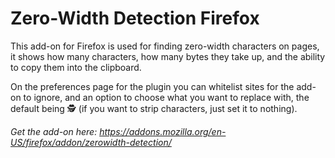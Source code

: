 # Zero-Width Detection Firefox
This add-on for Firefox is used for finding zero-width characters on pages, it shows how many characters, how many bytes they take up, and the ability to copy them into the clipboard.

On the preferences page for the plugin you can whitelist sites for the add-on to ignore, and an option to choose what you want to replace with, the default being 🕵 (if you want to strip characters, just set it to nothing).

*Get the add-on here: https://addons.mozilla.org/en-US/firefox/addon/zerowidth-detection/*